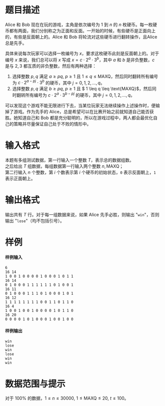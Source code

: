 
# 题目描述

Alice 和 Bob 现在在玩的游戏，主角是依次编号为 $1$ 到 $n$ 的 $n$ 枚硬币。每一枚硬币都有两面，我们分别称之为正面和反面。一开始的时候，有些硬币是正面向上的，有些是反面朝上的。Alice 和 Bob 将轮流对这些硬币进行翻转操作，且Alice 总是先手。

具体来说每次玩家可以选择一枚编号为 $x$，要求这枚硬币此刻是反面朝上的。对于编号 $x$ 来说，我们总可以将 $x$ 写成 $x=c \cdot 2^a \cdot 3^b$，其中 $a$ 和
 $b$ 是非负整数，$c$ 是与 $2, 3$ 都互质的非负整数，然后有两种选择：

1. 选择整数 $p, q$ 满足 $a \geq pq, \ p \geq 1$ 且 $1 \leq q \leq \text{MAXQ}$，然后同时翻转所有编号为 $c \cdot 2^{a-pj} \cdot 3^b$ 的硬币，其中 $j = 0, 1, 2, \ldots , q$。
2. 选择整数 $p, q$ 满足 $b \geq pq, \ p \geq 1$ 且 $ 1 \leq q \leq \text{MAXQ}$，然后同时翻转所有编号为 $c \cdot 2^a \cdot 3^{b-pj}$ 的硬币，其中 $j = 0, 1, 2, \ldots , q$。

可以发现这个游戏不能无限进行下去，当某位玩家无法继续操作上述操作时，便输掉了游戏。作为先手的 Alice，总是希望可以在比赛开始之前就知道自己能否获胜。她知道自己和 Bob 都是充分聪明的，所以在游戏过程中，两人都会最优化自己的策略并尽量保证自己处于不败的情形中。

# 输入格式

本题有多组测试数据，第一行输入一个整数 $T$，表示总的数据组数。  
之后给出 $T$ 组数据，每组数据第一行输入两个整数 $n, \text{MAXQ}$；  
第二行输入 $n$ 个整数，第 $i$ 个数表示第 $i$ 个硬币的初始状态，``0`` 表示反面朝上，``1`` 表示正面朝上。

# 输出格式

输出共有 $T$ 行。对于每一组数据来说，如果 Alice 先手必胜，则输出 "``win``"，否则输出 "``lose``"（均不包括引号）。

# 样例

#### 样例输入
```plain
6
16 14
1 0 0 1 0 0 0 0 1 0 0 0 1 0 1 1
16 14
0 1 0 0 0 1 1 1 1 1 1 0 1 0 0 1
16 11
0 1 0 0 0 1 1 1 0 1 0 0 0 1 0 1
16 12
1 1 1 1 1 1 1 1 0 0 1 1 0 1 1 0
16 4
1 0 0 1 0 0 1 0 0 0 0 1 0 1 1 0
16 20
0 0 0 0 1 0 1 0 0 0 1 0 0 1 0 0
```

#### 样例输出
```plain
win
lose
win
lose
win
win
```

# 数据范围与提示

对于 $100 \%$ 的数据，$1 \leq n \leq 30000, \ 1 \leq \text{MAXQ} \leq 20, \ t \leq 100$。

